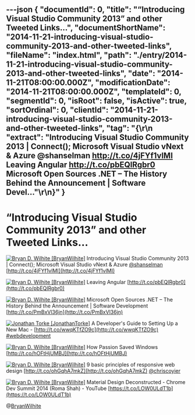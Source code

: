 ---json
{
  "documentId": 0,
  "title": "“Introducing Visual Studio Community 2013” and other Tweeted Links…",
  "documentShortName": "2014-11-21-introducing-visual-studio-community-2013-and-other-tweeted-links",
  "fileName": "index.html",
  "path": "./entry/2014-11-21-introducing-visual-studio-community-2013-and-other-tweeted-links",
  "date": "2014-11-21T08:00:00.000Z",
  "modificationDate": "2014-11-21T08:00:00.000Z",
  "templateId": 0,
  "segmentId": 0,
  "isRoot": false,
  "isActive": true,
  "sortOrdinal": 0,
  "clientId": "2014-11-21-introducing-visual-studio-community-2013-and-other-tweeted-links",
  "tag": "{\r\n  \"extract\": \"Introducing Visual Studio Community 2013 | Connect(); Microsoft Visual Studio vNext & Azure @shanselman <http://t.co/4jFYf1vlMI>  Leaving Angular <http://t.co/pbEQIRgbr0>  Microsoft Open Sources .NET – The History Behind the Announcement | Software Devel...\"\r\n}"
}
---

# “Introducing Visual Studio Community 2013” and other Tweeted Links…

[<img alt="Bryan D. Wilhite [BryanWilhite]" src="https://songhay.blob.core.windows.net/shared-social-twitter/BryanWilhite.jpeg">](http://t.co/UNdqV0Z1zz "Bryan D. Wilhite [BryanWilhite]") <span>Introducing Visual Studio Community 2013 | Connect(); Microsoft Visual Studio vNext & Azure [@shanselman](http://twitter.com/shanselman) [http://t.co/4jFYf1vlMI](http://t.co/4jFYf1vlMI)</span>

[<img alt="Bryan D. Wilhite [BryanWilhite]" src="https://songhay.blob.core.windows.net/shared-social-twitter/BryanWilhite.jpeg">](http://t.co/UNdqV0Z1zz "Bryan D. Wilhite [BryanWilhite]") <span>Leaving Angular [http://t.co/pbEQIRgbr0](http://t.co/pbEQIRgbr0)</span>

[<img alt="Bryan D. Wilhite [BryanWilhite]" src="https://songhay.blob.core.windows.net/shared-social-twitter/BryanWilhite.jpeg">](http://t.co/UNdqV0Z1zz "Bryan D. Wilhite [BryanWilhite]") <span>Microsoft Open Sources .NET – The History Behind the Announcement | Software Development [http://t.co/PmBxVl36jn](http://t.co/PmBxVl36jn)</span>

[<img alt="Jonathan Torke [JonathanTorke]" src="https://songhay.blob.core.windows.net/shared-social-twitter/JonathanTorke.png">](http://t.co/os5uqU3MvE "Jonathan Torke [JonathanTorke]") <span>A Developer's Guide to Setting Up a New Mac - [http://t.co/wwqKTfZO9c](http://t.co/wwqKTfZO9c) [#webdevelopment](http://search.twitter.com/search?q=%23webdevelopment)</span>

[<img alt="Bryan D. Wilhite [BryanWilhite]" src="https://songhay.blob.core.windows.net/shared-social-twitter/BryanWilhite.jpeg">](http://t.co/UNdqV0Z1zz "Bryan D. Wilhite [BryanWilhite]") <span>How Passion Saved Windows [http://t.co/hOFtHjUMBJ](http://t.co/hOFtHjUMBJ)</span>

[<img alt="Bryan D. Wilhite [BryanWilhite]" src="https://songhay.blob.core.windows.net/shared-social-twitter/BryanWilhite.jpeg">](http://t.co/UNdqV0Z1zz "Bryan D. Wilhite [BryanWilhite]") <span>9 basic principles of responsive web design [http://t.co/ohGqhA7mkZ](http://t.co/ohGqhA7mkZ) [@chriscoyier](http://twitter.com/chriscoyier)</span>

[<img alt="Bryan D. Wilhite [BryanWilhite]" src="https://songhay.blob.core.windows.net/shared-social-twitter/BryanWilhite.jpeg">](http://t.co/UNdqV0Z1zz "Bryan D. Wilhite [BryanWilhite]") <span>Material Design Deconstructed - Chrome Dev Summit 2014 (Roma Shah) - YouTube [https://t.co/LOW0ULdT1b](https://t.co/LOW0ULdT1b)</span>

@[BryanWilhite](https://twitter.com/BryanWilhite)

